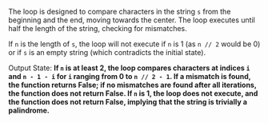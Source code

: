 The loop is designed to compare characters in the string `s` from the beginning and the end, moving towards the center. The loop executes until half the length of the string, checking for mismatches.

If `n` is the length of `s`, the loop will not execute if `n` is 1 (as `n // 2` would be 0) or if `s` is an empty string (which contradicts the initial state). 

Output State: **If `n` is at least 2, the loop compares characters at indices `i` and `n - 1 - i` for `i` ranging from 0 to `n // 2 - 1`. If a mismatch is found, the function returns False; if no mismatches are found after all iterations, the function does not return False. If `n` is 1, the loop does not execute, and the function does not return False, implying that the string is trivially a palindrome.**